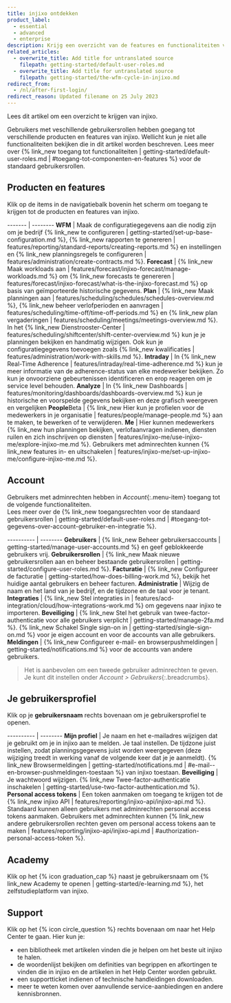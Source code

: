 ```yaml
---
title: injixo ontdekken
product_label:
  - essential
  - advanced
  - enterprise
description: Krijg een overzicht van de features en functionaliteiten van injixo.
related_articles:
  - overwrite_title: Add title for untranslated source
    filepath: getting-started/default-user-roles.md
  - overwrite_title: Add title for untranslated source
    filepath: getting-started/the-wfm-cycle-in-injixo.md
redirect_from:
  - /nl/after-first-login/
redirect_reason: Updated filename on 25 July 2023
---
```


Lees dit artikel om een overzicht te krijgen van injixo.

Gebruikers met veschillende gebruikersrollen hebben goegang tot verschillende producten en features van injixo.
Wellicht kun je niet alle functionaliteiten bekijken die in dit artikel worden beschreven. Lees meer over {% link_new toegang tot functionaliteiten | getting-started/default-user-roles.md | #toegang-tot-componenten-en-features %} voor de standaard gebruikersrollen.  

## Producten en features

Klik op de items in de navigatiebalk bovenin het scherm om toegang te krijgen tot de producten en features van injixo.

------- | --------
**WFM** | Maak de configuratiegegevens aan die nodig zijn om je bedrijf {% link_new te configureren | getting-started/set-up-base-configuration.md %}, {% link_new rapporten te genereren | features/reporting/standard-reports/creating-reports.md %} en instellingen en {% link_new planningsregels te configureren | features/administration/create-contracts.md %}.
**Forecast** | {% link_new Maak workloads aan | features/forecast/injixo-forecast/manage-workloads.md %} om  {% link_new forecasts te genereren | features/forecast/injixo-forecast/what-is-the-injixo-forecast.md %} op basis van geïmporteerde historische gegevens.
**Plan** | {% link_new Maak planningen aan | features/scheduling/schedules/schedules-overview.md %}, {% link_new beheer verlofperioden en aanvragen | features/scheduling/time-off/time-off-periods.md %} en {% link_new plan vergaderingen | features/scheduling/meetings/meetings-overview.md %}. In het {% link_new Dienstrooster-Center | features/scheduling/shiftcenter/shift-center-overview.md %} kun je je planningen bekijken en handmatig wijzigen. Ook kun je configuratiegegevens toevoegen zoals {% link_new kwalificaties | features/administration/work-with-skills.md %}.
**Intraday** | In {% link_new Real-Time Adherence | features/intraday/real-time-adherence.md %} kun je meer informatie van de adherence-status van elke medewerker bekijken. Zo kun je onvoorziene gebeurtenissen identificeren en erop reageren om je service level behouden.
**Analyze** | In {% link_new Dashboards | features/monitoring/dashboards/dashboards-overview.md %} kun je historische en voorspelde gegevens bekijken en deze grafisch weergeven en vergelijken
**People**<span class="beta-icon">Beta</span> | {% link_new Hier kun je profielen voor de medewerkers in je organisatie | features/people/manage-people.md %} aan te maken, te bewerken of te verwijderen.
**Me** | Hier kunnen medewerkers {% link_new hun planningen bekijken, verlofaanvragen indienen, diensten ruilen en zich inschrijven op diensten | features/injixo-me/use-injixo-me/explore-injixo-me.md %}. Gebruikers met adminrechten kunnen {% link_new features in- en uitschakelen | features/injixo-me/set-up-injixo-me/configure-injixo-me.md %}.

## Account

Gebruikers met adminrechten hebben in _Account_{:.menu-item} toegang tot de volgende functionaliteiten.  
Lees meer over de {% link_new toegangsrechten voor de standaard gebruikersrollen | getting-started/default-user-roles.md | #toegang-tot-gegevens-over-account-gebruiker-en-integratie %}.

---------- | --------
**Gebruikers** | {% link_new Beheer gebruikersaccounts | getting-started/manage-user-accounts.md %} en geef geblokkeerde gebruikers vrij.
**Gebruikersrollen** | {% link_new Maak nieuwe gebruikersrollen aan en beheer bestaande gebruikersrollen | getting-started/configure-user-roles.md %}.
**Facturatie** | {% link_new Configureer de facturatie | getting-started/how-does-billing-work.md %}, bekijk het huidige aantal gebruikers en beheer facturen.
**Administratie** | Wijzig de naam en het land van je bedrijf, en de tijdzone en de taal voor je tenant.
**Integraties** | {% link_new Stel integraties in | features/acd-integration/cloud/how-integrations-work.md %} om gegevens naar injixo te importeren.
**Beveiliging** | {% link_new Stel het gebruik van twee-factor-authenticatie voor alle gebruikers verplicht | getting-started/manage-2fa.md %}. {% link_new Schakel Single sign-on in | getting-started/single-sign-on.md %} voor je eigen account en voor de accounts van alle gebruikers.
**Meldingen** | {% link_new Configureer e-mail- en browserpushmeldingen | getting-started/notifications.md %} voor de accounts van andere gebruikers.

> Het is aanbevolen om een tweede gebruiker adminrechten te geven. Je kunt dit instellen onder _Account > Gebruikers_{:.breadcrumbs}.

## Je gebruikersprofiel

Klik op je **gebruikersnaam** rechts bovenaan om je gebruikersprofiel te openen.

---------- | --------
**Mijn profiel** | Je naam en het e-mailadres wijzigen dat je gebruikt om je in injixo aan te melden. Je taal instellen. De tijdzone juist instellen, zodat planningsgegevens juist worden weergegeven (deze wijziging treedt in werking vanaf de volgende keer dat je je aanmeldt). {% link_new Browsermeldingen  | getting-started/notifications.md | #e-mail--en-browser-pushmeldingen-toestaan %} van injixo toestaan.
**Beveiliging** | Je wachtwoord wijzigen. {% link_new Twee-factor-authenticatie inschakelen | getting-started/use-two-factor-authentication.md %}.
**Personal access tokens** | Een token aanmaken om toegang te krijgen tot de {% link_new injixo API | features/reporting/injixo-api/injixo-api.md %}.<br>Standaard kunnen alleen gebruikers met adminrechten personal access tokens aanmaken. Gebruikers met adminrechten kunnen {% link_new andere gebruikersrollen rechten geven om personal access tokens aan te maken | features/reporting/injixo-api/injixo-api.md | #authorization-personal-access-token %}.

## Academy

Klik op het {% icon graduation_cap %} naast je gebruikersnaam om {% link_new  Academy te openen | getting-started/e-learning.md %}, het zelfstudieplatform van injixo.

## Support

Klik op het {% icon circle_question %} rechts bovenaan om naar het Help Center te gaan. Hier kun je:

- een bibliotheek met artikelen vinden die je helpen om het beste uit injixo te halen.
- de woordenlijst bekijken om definities van begrippen en afkortingen te vinden die in injixo en de artikelen in het Help Center worden gebruikt.
- een supportticket indienen of technische handleidingen downloaden.
- meer te weten komen over aanvullende service-aanbiedingen en andere kennisbronnen.
